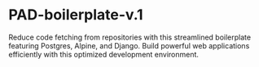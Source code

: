 # PAD-boilerplate-v.1
Reduce code fetching from repositories with this streamlined boilerplate featuring Postgres, Alpine, and Django. Build powerful web applications efficiently with this optimized development environment.
